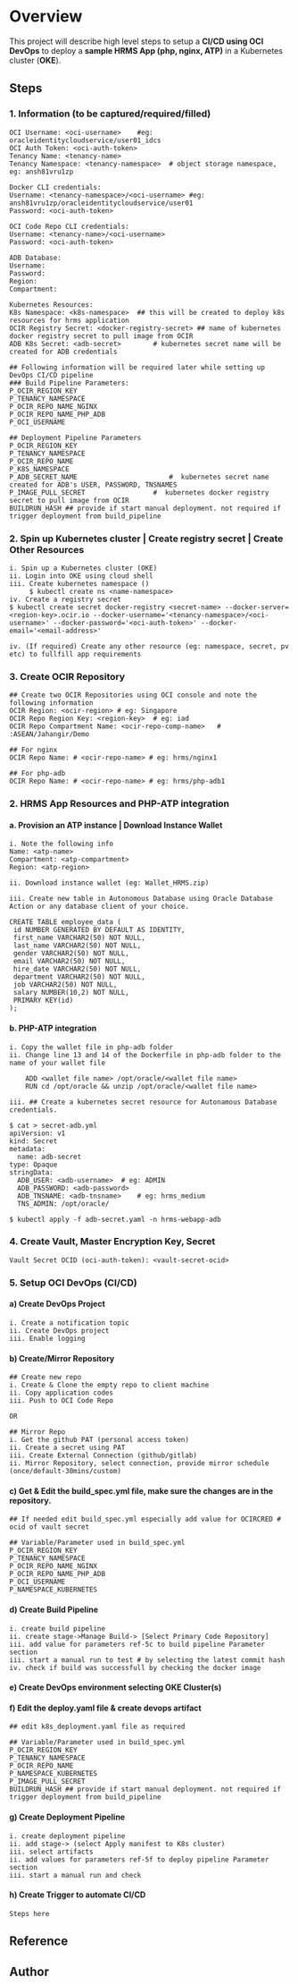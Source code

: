 # Overview

This project will describe high level steps to setup a **CI/CD using OCI DevOps** to deploy a **sample HRMS App (php, nginx, ATP)** in a Kubernetes cluster (**OKE**).

## Steps

### 1. Information (to be captured/required/filled)

```
OCI Username: <oci-username>	#eg: oracleidentitycloudservice/user01_idcs
OCI Auth Token: <oci-auth-token>
Tenancy Name: <tenancy-name>
Tenancy Namespace: <tenancy-namespace>	# object storage namespace, eg: ansh81vru1zp

Docker CLI credentials:
Username: <tenancy-namespace>/<oci-username> #eg: ansh81vru1zp/oracleidentitycloudservice/user01
Password: <oci-auth-token>

OCI Code Repo CLI credentials:
Username: <tenancy-name>/<oci-username> 
Password: <oci-auth-token>

ADB Database:
Username: 
Password:
Region:
Compartment:

Kubernetes Resources:
K8s Namespace: <k8s-namespace>	## this will be created to deploy k8s resources for hrms application
OCIR Registry Secret: <docker-registry-secret> ## name of kubernetes docker registry secret to pull image from OCIR
ADB K8s Secret: <adb-secret>		# kubernetes secret name will be created for ADB credentials

## Following information will be required later while setting up DevOps CI/CD pipeline
### Build Pipeline Parameters:
P_OCIR_REGION_KEY
P_TENANCY_NAMESPACE
P_OCIR_REPO_NAME_NGINX
P_OCIR_REPO_NAME_PHP_ADB
P_OCI_USERNAME

## Deployment Pipeline Parameters
P_OCIR_REGION_KEY
P_TENANCY_NAMESPACE
P_OCIR_REPO_NAME
P_K8S_NAMESPACE
P_ADB_SECRET_NAME						#  kubernetes secret name created for ADB's USER, PASSWORD, TNSNAMES
P_IMAGE_PULL_SECRET					#  kubernetes docker registry secret to pull image from OCIR
BUILDRUN_HASH ## provide if start manual deployment. not required if trigger deployment from build_pipeline

```

### 2. Spin up Kubernetes cluster | Create registry secret | Create Other Resources

```
i. Spin up a Kubernetes cluster (OKE)
ii. Login into OKE using cloud shell
iii. Create kubernetes namespace ()
     $ kubectl create ns <name-namespace>  
iv. Create a registry secret
$ kubectl create secret docker-registry <secret-name> --docker-server=<region-key>.ocir.io --docker-username='<tenancy-namespace>/<oci-username>' --docker-password='<oci-auth-token>' --docker-email='<email-address>'

iv. (If required) Create any other resource (eg: namespace, secret, pv etc) to fullfill app requirements

```

### 3. Create OCIR Repository

```
## Create two OCIR Repositories using OCI console and note the following information
OCIR Region: <ocir-region> # eg: Singapore
OCIR Repo Region Key: <region-key>	# eg: iad
OCIR Repo Compartment Name: <ocir-repo-comp-name>	# :ASEAN/Jahangir/Demo

## For nginx
OCIR Repo Name: # <ocir-repo-name> # eg: hrms/nginx1

## For php-adb
OCIR Repo Name: # <ocir-repo-name> # eg: hrms/php-adb1

```

### 2. HRMS App Resources and PHP-ATP integration

#### a. Provision an ATP instance | Download Instance Wallet

```
i. Note the following info
Name: <atp-name>
Compartment: <atp-compartment>
Region: <atp-region>

ii. Download instance wallet (eg: Wallet_HRMS.zip)

iii. Create new table in Autonomous Database using Oracle Database Action or any database client of your choice.

CREATE TABLE employee_data (
 id NUMBER GENERATED BY DEFAULT AS IDENTITY,
 first_name VARCHAR2(50) NOT NULL,
 last_name VARCHAR2(50) NOT NULL,
 gender VARCHAR2(50) NOT NULL,
 email VARCHAR2(50) NOT NULL,
 hire_date VARCHAR2(50) NOT NULL,
 department VARCHAR2(50) NOT NULL,
 job VARCHAR2(50) NOT NULL,
 salary NUMBER(10,2) NOT NULL,
 PRIMARY KEY(id)
);
```

#### b. PHP-ATP integration

```
i. Copy the wallet file in php-adb folder
ii. Change line 13 and 14 of the Dockerfile in php-adb folder to the name of your wallet file
    
    ADD <wallet file name> /opt/oracle/<wallet file name> 
    RUN cd /opt/oracle && unzip /opt/oracle/<wallet file name>
    
iii. ## Create a kubernetes secret resource for Autonamous Database credentials.

$ cat > secret-adb.yml
apiVersion: v1
kind: Secret
metadata:
  name: adb-secret
type: Opaque
stringData:
  ADB_USER: <adb-username>	# eg: ADMIN
  ADB_PASSWORD: <adb-password>
  ADB_TNSNAME: <adb-tnsname>	# eg: hrms_medium
  TNS_ADMIN: /opt/oracle/
  
$ kubectl apply -f adb-secret.yaml -n hrms-webapp-adb
```

### 4. Create Vault, Master Encryption Key, Secret

```
Vault Secret OCID (oci-auth-token): <vault-secret-ocid>
```

### 5. Setup OCI DevOps (CI/CD)
#### a) Create DevOps Project
```
i. Create a notification topic
ii. Create DevOps project
iii. Enable logging
```
#### b) Create/Mirror Repository
```
## Create new repo
i. Create & Clone the empty repo to client machine
ii. Copy application codes
iii. Push to OCI Code Repo

OR

## Mirror Repo
i. Get the github PAT (personal access token)
ii. Create a secret using PAT
iii. Create External Connection (github/gitlab)
ii. Mirror Repository, select connection, provide mirror schedule (once/default-30mins/custom)
```
#### c) Get & Edit the build_spec.yml file, make sure the changes are in the repository.

```
## If needed edit build_spec.yml especially add value for OCIRCRED # ocid of vault secret

## Variable/Parameter used in build_spec.yml
P_OCIR_REGION_KEY
P_TENANCY_NAMESPACE
P_OCIR_REPO_NAME_NGINX
P_OCIR_REPO_NAME_PHP_ADB
P_OCI_USERNAME
P_NAMESPACE_KUBERNETES
```

#### d) Create Build Pipeline

```
i. create build pipeline
ii. create stage->Manage Build-> [Select Primary Code Repository]
iii. add value for parameters ref-5c to build pipeline Parameter section
iii. start a manual run to test # by selecting the latest commit hash
iv. check if build was successfull by checking the docker image
```

#### e) Create DevOps environment selecting OKE Cluster(s)

#### f) Edit the deploy.yaml file & create devops artifact

```
## edit k8s_deployment.yaml file as required

## Variable/Parameter used in build_spec.yml
P_OCIR_REGION_KEY
P_TENANCY_NAMESPACE
P_OCIR_REPO_NAME
P_NAMESPACE_KUBERNETES
P_IMAGE_PULL_SECRET
BUILDRUN_HASH ## provide if start manual deployment. not required if trigger deployment from build_pipeline

```

#### g) Create Deployment Pipeline

```
i. create deployment pipeline
ii. add stage-> (select Apply manifest to K8s cluster)
iii. select artifacts
ii. add values for parameters ref-5f to deploy pipeline Parameter section
iii. start a manual run and check 
```

#### h) Create Trigger to automate CI/CD

```
Steps here
```



## Reference



## Author

